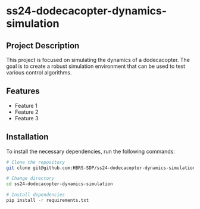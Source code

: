 # ss24-dodecacopter-dynamics-simulation
## Project Description
This project is focused on simulating the dynamics of a dodecacopter. The goal is to create a robust simulation environment that can be used to test various control algorithms.

## Features
- Feature 1
- Feature 2
- Feature 3

## Installation
To install the necessary dependencies, run the following commands:

```bash
# Clone the repository
git clone git@github.com:HBRS-SDP/ss24-dodecacopter-dynamics-simulation.git

# Change directory
cd ss24-dodecacopter-dynamics-simulation

# Install dependencies
pip install -r requirements.txt
